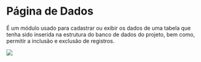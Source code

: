 # Página de Dados

É um módulo usado para cadastrar ou exibir os dados de uma tabela que tenha sido inserida na estrutura do banco de dados do projeto, bem como, permitir a inclusão e exclusão de registros.

![](http://www.gvinci.com.br/manual/modulosg7_1_2.png)

